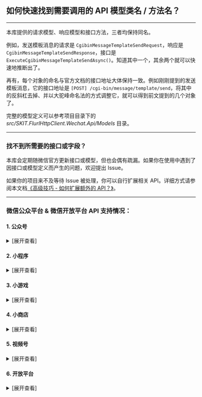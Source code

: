 ﻿## 如何快速找到需要调用的 API 模型类名 / 方法名？

---

本库提供的请求模型、响应模型和接口方法，三者均保持同名。

例如，发送模板消息的请求是 `CgibinMessageTemplateSendRequest`，响应是 `CgibinMessageTemplateSendResponse`，接口是 `ExecuteCgibinMessageTemplateSendAsync()`。知道其中一个，其余两个就可以快速地推断出了。

再有，每个对象的命名与官方文档的接口地址大体保持一致。例如刚刚提到的发送模板消息，它的接口地址是 `[POST] /cgi-bin/message/template/send`，将其中的反斜杠去掉、并以大驼峰命名法的方式调整它，就可以得到前文提到的几个对象了。

完整的模型定义可以参考项目目录下的 _src/SKIT.FlurlHttpClient.Wechat.Api/Models_ 目录。

---

### 找不到所需要的接口或字段？

本库会定期随微信官方更新接口或模型，但也会偶有疏漏。如果你在使用中遇到了因接口或模型定义而产生的问题，欢迎提出 Issue。

如果你的项目来不及等待 Issue 被处理，你可以自行扩展相关 API。详细方式请参阅本文档[《高级技巧 - 如何扩展额外的 API？》](./Advanced_Extensions.md)。

---

### 微信公众平台 & 微信开放平台 API 支持情况：

#### 1. 公众号

<details>

<summary>[展开查看]</summary>

|     |         微信 API         |         备注         |
| :-: | :----------------------: | :------------------: |
|  √  |         基础功能         |                      |
|  √  |       OpenAPI 管理       |                      |
|  √  |        自定义菜单        |                      |
|  √  |       基础消息能力       |                      |
|  √  |         订阅通知         |                      |
|  √  |         客服消息         |                      |
|  √  |       微信网页开发       |                      |
|  √  |         素材管理         |                      |
|  √  |          草稿箱          |                      |
|  √  |         发布能力         |                      |
|  √  |     图文消息留言管理     |                      |
|  √  |         用户管理         |                      |
|  √  |         账号管理         |                      |
|  √  |         数据统计         |                      |
|  √  |         微信卡券         |                      |
|  √  |         微信门店         |                      |
|  √  |         微信小店         |                      |
|  √  |         智能接口         |                      |
|  ×  | <del>微信设备功能</del>  | 异构协议，需独立模块 |
|  √  |       微信一物一码       |                      |
|  √  |         微信发票         |                      |
|  √  |       微信非税缴费       |                      |
|  √  | 扫服务号二维码打开小程序 |                      |

</details>

#### 2. 小程序

<details>

<summary>[展开查看]</summary>

|     |        微信 API        | 平台能力 |         备注         |
| :-: | :--------------------: | :------: | :------------------: |
|  √  |        基础功能        |          |                      |
|  √  |      OpenAPI 管理      |          |                      |
|  √  |       小程序登录       |          |                      |
|  √  |        用户信息        |          |                      |
|  √  | 小程序码于与小程序链接 |          |                      |
|  √  |       小程序客服       |          |                      |
|  √  |        消息相关        |          |                      |
|  √  |       小程序安全       |          |                      |
|  √  |        数据分析        |          |                      |
|  √  |        硬件设备        |          |                      |
|  √  |       小程序直播       | 行业能力 |                      |
|  √  |        运维中心        |          |                      |
|  √  |        插件管理        |          |                      |
|  √  |         云开发         |          |                      |
|  √  |       附近小程序       |          |                      |
|  √  |   图像处理与文字识别   |          |                      |
|  √  |      微信红包封面      |          |                      |
|  √  |        即时配送        | 行业能力 |                      |
|  √  |        物流助手        | 行业能力 |                      |
|  √  |      微信服务市场      |          |                      |
|  √  |        生物认证        |          |                      |
|  ×  |    <del>广告</del>     |          | 异构协议，需独立模块 |
|  √  |        购物订单        | 商业能力 |                      |
|  √  |        交易保障        | 商业能力 |                      |
|  √  |        交易组件        | 商业能力 |                      |
|  √  |       小程序联盟       | 商业能力 |                      |
|  √  |   小程序支付管理服务   | 商业能力 |                      |
|  ×  |   <del>乘车码</del>    | 行业能力 |       _开发中_       |
|  √  |        城市服务        | 城市服务 |                      |
|  √  |        服务市场        | 服务市场 |                      |

</details>

#### 3. 小游戏

<details>

<summary>[展开查看]</summary>

|     |   微信 API   | 备注 |
| :-: | :----------: | :--: |
|  √  |   基础功能   |      |
|  √  | OpenAPI 管理 |      |
|  √  |     登录     |      |
|  √  |   内容安全   |      |
|  √  |   开放数据   |
|  √  |   动态消息   |      |
|  √  |   小程序码   |      |
|  √  |  URL Scheme  |      |
|  √  |   URL Link   |      |
|  √  |   数据分析   |      |
|  √  |   用户信息   |      |
|  √  |    云开发    |      |
|  √  |   对局匹配   |      |
|  √  |   硬件设备   |      |
|  √  |     网络     |      |
|  √  |    帧同步    |      |
|  √  |    手机号    |      |
|  √  |   安全风控   |      |
|  √  |  Short Link  |      |
|  √  |   订阅消息   |      |
|  √  |   虚拟支付   |      |

</details>

#### 4. 小商店

<details>

<summary>[展开查看]</summary>

|     |      微信 API      | 备注 |
| :-: | :----------------: | :--: |
|  √  |      开店接口      |      |
|  √  |    服务市场接口    |      |
|  √  | 接入商品前必需接口 |      |
|  √  |      SPU 接口      |      |
|  √  |      SKU 接口      |      |
|  √  |      订单接口      |      |
|  √  |      物流接口      |      |
|  √  |     优惠券接口     |      |
|  √  |      店铺接口      |      |
|  √  |      直播接口      |      |
|  √  |     小程序联盟     |      |

</details>

#### 5. 视频号

<details>

<summary>[展开查看]</summary>

|     |      微信 API      | 备注 |
| :-: | :----------------: | :--: |
|  √  | 视频号小店开放接口 |      |
|  √  | 视频号橱窗开放接口 |      |

</details>

#### 6. 开放平台

<details>

<summary>[展开查看]</summary>

|     |      微信 API       |        模块         |         备注         |
| :-: | :-----------------: | :-----------------: | :------------------: |
|  √  |    微信登录功能     | 移动应用 & 网站应用 |                      |
|  √  |   一次性订阅消息    |      移动应用       |                      |
|  √  | 第三方平台调用凭证  |     第三方平台      |                      |
|  √  |    授权帐号管理     |     第三方平台      |                      |
|  √  |    OpenAPI 管理     |     第三方平台      |                      |
|  √  |   第三方平台管理    |     第三方平台      |                      |
|  √  |  开放平台帐号管理   |     第三方平台      |                      |
|  √  |  代商家注册小程序   |     第三方平台      |                      |
|  √  |  代商家管理小程序   |     第三方平台      |                      |
|  √  |  代商家管理公众号   |     第三方平台      |                      |
|  √  |    批量代云开发     |     第三方平台      |                      |
|  √  |    普通代云开发     |     第三方平台      |                      |
|  √  |     微信云托管      |     第三方平台      |                      |
|  √  |      服务平台       |      服务平台       |                      |
|  ×  | <del>硬件框架</del> |      硬件框架       | 异构协议，需独立模块 |

</details>
